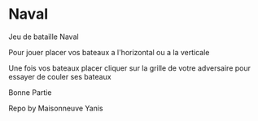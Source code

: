 # Naval

Jeu de bataille Naval

Pour jouer placer vos bateaux a l'horizontal ou a la verticale

Une fois vos bateaux placer cliquer sur la grille de votre adversaire pour essayer de couler ses bateaux

Bonne Partie 

Repo by Maisonneuve Yanis
